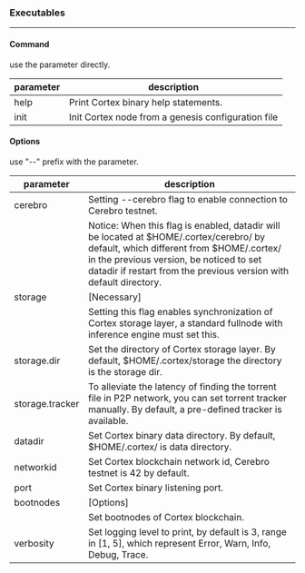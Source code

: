 ### Executables

------------------

#### Command

use the parameter directly.

|parameter| description |
|----|----|
|help|Print Cortex binary help statements.|
|init|Init Cortex node from a genesis configuration file|

#### Options

use "--" prefix with the parameter.

|       parameter     | description |
|--------------------- | -------------|
| cerebro | Setting --cerebro flag to enable connection to Cerebro testnet. |
|| Notice: When this flag is enabled, datadir will be located at $HOME/.cortex/cerebro/ by default, which different from $HOME/.cortex/ in the previous version, be noticed to set datadir if restart from the previous version with default directory.|
| storage | [Necessary] |
||Setting this flag enables synchronization of Cortex storage layer, a standard fullnode with inference engine must set this.|
| storage.dir|Set the directory of Cortex storage layer. By default, $HOME/.cortex/storage the directory is the storage dir.|
|storage.tracker|To alleviate the latency of finding the torrent file in P2P network, you can set torrent tracker manually. By default, a pre-defined tracker is available.|
|datadir|Set Cortex binary data directory. By default, $HOME/.cortex/ is data directory.|
|networkid|Set Cortex blockchain network id, Cerebro testnet is 42 by default.|
|port|Set Cortex binary listening port.|
|bootnodes| [Options]|
||Set bootnodes of Cortex blockchain.|
|verbosity|Set logging level to print, by default is 3, range in [1, 5], which represent Error, Warn, Info, Debug, Trace.|
